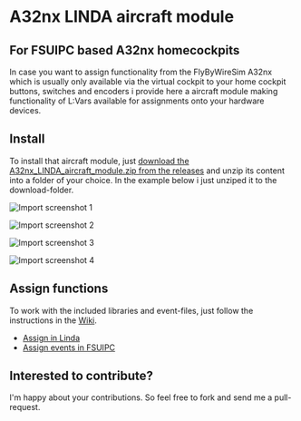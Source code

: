 # A32nx LINDA aircraft module

## For FSUIPC based A32nx homecockpits
In case you want to assign functionality from the FlyByWireSim A32nx which is usually only available via the virtual cockpit to your home cockpit buttons, switches and encoders i provide here a aircraft module making functionality of L:Vars available for assignments onto your hardware devices.


## Install

To install that aircraft module, just [download the A32nx_LINDA_aircraft_module.zip from the releases](https://github.com/joeherwig/A32nx-LINDA-aircraft-module/releases/) and unzip its content into a folder of your choice. In the example below i just unziped it to the download-folder.

![Import screenshot 1](https://raw.githubusercontent.com/wiki/joeherwig/A32nx-LINDA-aircraft-module/img/Import_Module_1.png)

![Import screenshot 2](https://raw.githubusercontent.com/wiki/joeherwig/A32nx-LINDA-aircraft-module/img/Import_Module_2.png)

![Import screenshot 3](https://raw.githubusercontent.com/wiki/joeherwig/A32nx-LINDA-aircraft-module/img/Import_Module_3.png)

![Import screenshot 4](https://raw.githubusercontent.com/wiki/joeherwig/A32nx-LINDA-aircraft-module/img/Import_Module_4.png)

## Assign functions

To work with the included libraries and event-files, just follow the instructions in the [Wiki](https://github.com/joeherwig/A32nx-LINDA-aircraft-module/wiki).

- [Assign in Linda](https://github.com/joeherwig/A32nx-LINDA-aircraft-module/wiki/Assign-in-LINDA)
- [Assign events in FSUIPC](https://github.com/joeherwig/A32nx-LINDA-aircraft-module/wiki/Assign-events-in-FSUIPC)


## Interested to contribute?
I'm happy about your contributions. So feel free to fork and send me a pull-request.

